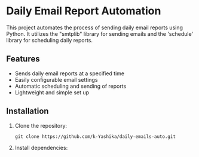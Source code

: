 # Daily Email Report Automation

This project automates the process of sending daily email reports using Python. It utilizes the "smtplib" library for sending emails and the 'schedule' library for scheduling daily reports.

## Features

- Sends daily email reports at a specified time
- Easily configurable email settings
- Automatic scheduling and sending of reports
- Lightweight and simple set up

## Installation

1. Clone the repository:

   ```
   git clone https://github.com/k-Yashika/daily-emails-auto.git
   ```
3. Install dependencies:
